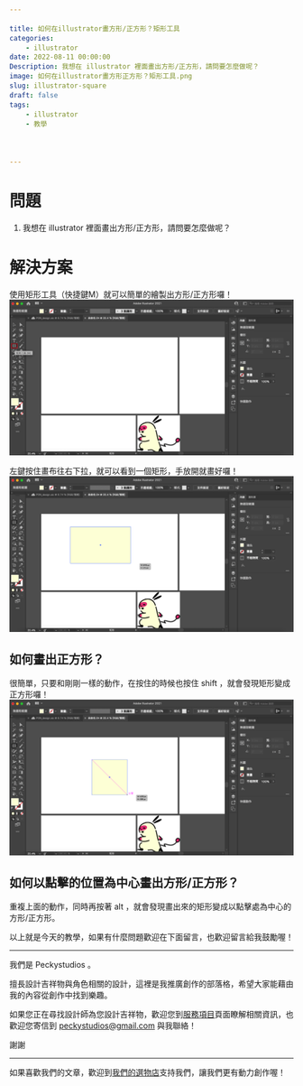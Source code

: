 ```yaml
---

title: 如何在illustrator畫方形/正方形？矩形工具
categories:
    - illustrator
date: 2022-08-11 00:00:00
Description: 我想在 illustrator 裡面畫出方形/正方形，請問要怎麼做呢？
image: 如何在illustrator畫方形正方形？矩形工具.png
slug: illustrator-square
draft: false
tags:
    - illustrator
    - 教學



---
```




# 問題
1. 我想在 illustrator 裡面畫出方形/正方形，請問要怎麼做呢？

# 解決方案
使用矩形工具（快捷鍵M）就可以簡單的繪製出方形/正方形囉！
![image](F187CCD6-1308-4ABF-9C5B-C7216C4172F4.png)

左鍵按住畫布往右下拉，就可以看到一個矩形，手放開就畫好囉！
![image](FF1CDCF1-8A8B-4B63-8BE6-9B5E121DBA16.png)

## 如何畫出正方形？
很簡單，只要和剛剛一樣的動作，在按住的時候也按住 shift ，就會發現矩形變成正方形囉！
![image](AEA2675A-F241-4FC8-BCA4-99FCC2DBE370.png)


## 如何以點擊的位置為中心畫出方形/正方形？
重複上面的動作，同時再按著 alt ，就會發現畫出來的矩形變成以點擊處為中心的方形/正方形。



以上就是今天的教學，如果有什麼問題歡迎在下面留言，也歡迎留言給我鼓勵喔！

---

我們是 Peckystudios 。

擅長設計吉祥物與角色相關的設計，這裡是我推廣創作的部落格，希望大家能藉由我的內容從創作中找到樂趣。

如果您正在尋找設計師為您設計吉祥物，歡迎您到[服務項目](https://peckyhsieh.wixsite.com/peckystudiosservice)頁面瞭解相關資訊，也歡迎您寄信到 peckystudios@gmail.com 與我聯絡！

謝謝

---

如果喜歡我們的文章，歡迎到[我們的選物店](https://www.rakuten.com.tw/shop/peckystudio/)支持我們，讓我們更有動力創作喔！